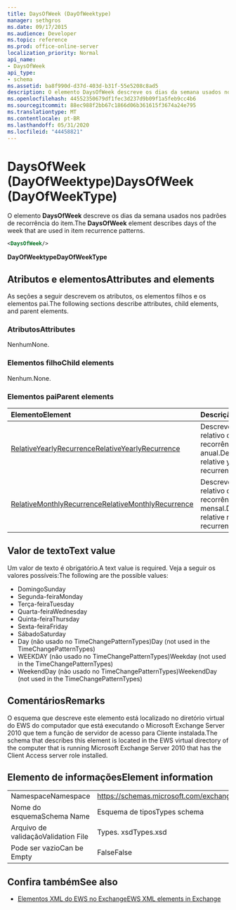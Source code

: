 ```yaml
---
title: DaysOfWeek (DayOfWeektype)
manager: sethgros
ms.date: 09/17/2015
ms.audience: Developer
ms.topic: reference
ms.prod: office-online-server
localization_priority: Normal
api_name:
- DaysOfWeek
api_type:
- schema
ms.assetid: ba8f990d-d37d-403d-b31f-55e5208c8ad5
description: O elemento DaysOfWeek descreve os dias da semana usados nos padrões de recorrência do item.
ms.openlocfilehash: 44552350679df1fec3d237d9b09f1a5feb9cc4b6
ms.sourcegitcommit: 88ec988f2bb67c1866d06b361615f3674a24e795
ms.translationtype: MT
ms.contentlocale: pt-BR
ms.lasthandoff: 05/31/2020
ms.locfileid: "44458821"
---
```

# <a name="daysofweek-dayofweektype"></a><span data-ttu-id="fb173-103">DaysOfWeek (DayOfWeektype)</span><span class="sxs-lookup"><span data-stu-id="fb173-103">DaysOfWeek (DayOfWeekType)</span></span>

<span data-ttu-id="fb173-104">O elemento **DaysOfWeek** descreve os dias da semana usados nos padrões de recorrência do item.</span><span class="sxs-lookup"><span data-stu-id="fb173-104">The **DaysOfWeek** element describes days of the week that are used in item recurrence patterns.</span></span> 
  
```xml
<DaysOfWeek/>
```

<span data-ttu-id="fb173-105">**DayOfWeektype**</span><span class="sxs-lookup"><span data-stu-id="fb173-105">**DayOfWeekType**</span></span>

## <a name="attributes-and-elements"></a><span data-ttu-id="fb173-106">Atributos e elementos</span><span class="sxs-lookup"><span data-stu-id="fb173-106">Attributes and elements</span></span>

<span data-ttu-id="fb173-107">As seções a seguir descrevem os atributos, os elementos filhos e os elementos pai.</span><span class="sxs-lookup"><span data-stu-id="fb173-107">The following sections describe attributes, child elements, and parent elements.</span></span>
  
### <a name="attributes"></a><span data-ttu-id="fb173-108">Atributos</span><span class="sxs-lookup"><span data-stu-id="fb173-108">Attributes</span></span>

<span data-ttu-id="fb173-109">Nenhum</span><span class="sxs-lookup"><span data-stu-id="fb173-109">None.</span></span>
  
### <a name="child-elements"></a><span data-ttu-id="fb173-110">Elementos filho</span><span class="sxs-lookup"><span data-stu-id="fb173-110">Child elements</span></span>

<span data-ttu-id="fb173-111">Nenhum.</span><span class="sxs-lookup"><span data-stu-id="fb173-111">None.</span></span>
  
### <a name="parent-elements"></a><span data-ttu-id="fb173-112">Elementos pai</span><span class="sxs-lookup"><span data-stu-id="fb173-112">Parent elements</span></span>

|<span data-ttu-id="fb173-113">**Elemento**</span><span class="sxs-lookup"><span data-stu-id="fb173-113">**Element**</span></span>|<span data-ttu-id="fb173-114">**Descrição**</span><span class="sxs-lookup"><span data-stu-id="fb173-114">**Description**</span></span>|
|:-----|:-----|
|[<span data-ttu-id="fb173-115">RelativeYearlyRecurrence</span><span class="sxs-lookup"><span data-stu-id="fb173-115">RelativeYearlyRecurrence</span></span>](relativeyearlyrecurrence.md) <br/> |<span data-ttu-id="fb173-116">Descreve um padrão relativo de recorrência anual.</span><span class="sxs-lookup"><span data-stu-id="fb173-116">Describes a relative yearly recurrence pattern.</span></span>  <br/> |
|[<span data-ttu-id="fb173-117">RelativeMonthlyRecurrence</span><span class="sxs-lookup"><span data-stu-id="fb173-117">RelativeMonthlyRecurrence</span></span>](relativemonthlyrecurrence.md) <br/> |<span data-ttu-id="fb173-118">Descreve um padrão relativo de recorrência mensal.</span><span class="sxs-lookup"><span data-stu-id="fb173-118">Describes a relative monthly recurrence pattern.</span></span>  <br/> |
   
## <a name="text-value"></a><span data-ttu-id="fb173-119">Valor de texto</span><span class="sxs-lookup"><span data-stu-id="fb173-119">Text value</span></span>

<span data-ttu-id="fb173-120">Um valor de texto é obrigatório.</span><span class="sxs-lookup"><span data-stu-id="fb173-120">A text value is required.</span></span> <span data-ttu-id="fb173-121">Veja a seguir os valores possíveis:</span><span class="sxs-lookup"><span data-stu-id="fb173-121">The following are the possible values:</span></span>
  
- <span data-ttu-id="fb173-122">Domingo</span><span class="sxs-lookup"><span data-stu-id="fb173-122">Sunday</span></span>    
- <span data-ttu-id="fb173-123">Segunda-feira</span><span class="sxs-lookup"><span data-stu-id="fb173-123">Monday</span></span>    
- <span data-ttu-id="fb173-124">Terça-feira</span><span class="sxs-lookup"><span data-stu-id="fb173-124">Tuesday</span></span>   
- <span data-ttu-id="fb173-125">Quarta-feira</span><span class="sxs-lookup"><span data-stu-id="fb173-125">Wednesday</span></span>    
- <span data-ttu-id="fb173-126">Quinta-feira</span><span class="sxs-lookup"><span data-stu-id="fb173-126">Thursday</span></span>    
- <span data-ttu-id="fb173-127">Sexta-feira</span><span class="sxs-lookup"><span data-stu-id="fb173-127">Friday</span></span>    
- <span data-ttu-id="fb173-128">Sábado</span><span class="sxs-lookup"><span data-stu-id="fb173-128">Saturday</span></span>    
- <span data-ttu-id="fb173-129">Day (não usado no TimeChangePatternTypes)</span><span class="sxs-lookup"><span data-stu-id="fb173-129">Day (not used in the TimeChangePatternTypes)</span></span>    
- <span data-ttu-id="fb173-130">WEEKDAY (não usado no TimeChangePatternTypes)</span><span class="sxs-lookup"><span data-stu-id="fb173-130">Weekday (not used in the TimeChangePatternTypes)</span></span>    
- <span data-ttu-id="fb173-131">WeekendDay (não usado no TimeChangePatternTypes)</span><span class="sxs-lookup"><span data-stu-id="fb173-131">WeekendDay (not used in the TimeChangePatternTypes)</span></span>
    
## <a name="remarks"></a><span data-ttu-id="fb173-132">Comentários</span><span class="sxs-lookup"><span data-stu-id="fb173-132">Remarks</span></span>

<span data-ttu-id="fb173-133">O esquema que descreve este elemento está localizado no diretório virtual do EWS do computador que está executando o Microsoft Exchange Server 2010 que tem a função de servidor de acesso para Cliente instalada.</span><span class="sxs-lookup"><span data-stu-id="fb173-133">The schema that describes this element is located in the EWS virtual directory of the computer that is running Microsoft Exchange Server 2010 that has the Client Access server role installed.</span></span>
  
## <a name="element-information"></a><span data-ttu-id="fb173-134">Elemento de informações</span><span class="sxs-lookup"><span data-stu-id="fb173-134">Element information</span></span>

|||
|:-----|:-----|
|<span data-ttu-id="fb173-135">Namespace</span><span class="sxs-lookup"><span data-stu-id="fb173-135">Namespace</span></span>  <br/> |https://schemas.microsoft.com/exchange/services/2006/types  <br/> |
|<span data-ttu-id="fb173-136">Nome do esquema</span><span class="sxs-lookup"><span data-stu-id="fb173-136">Schema Name</span></span>  <br/> |<span data-ttu-id="fb173-137">Esquema de tipos</span><span class="sxs-lookup"><span data-stu-id="fb173-137">Types schema</span></span>  <br/> |
|<span data-ttu-id="fb173-138">Arquivo de validação</span><span class="sxs-lookup"><span data-stu-id="fb173-138">Validation File</span></span>  <br/> |<span data-ttu-id="fb173-139">Types. xsd</span><span class="sxs-lookup"><span data-stu-id="fb173-139">Types.xsd</span></span>  <br/> |
|<span data-ttu-id="fb173-140">Pode ser vazio</span><span class="sxs-lookup"><span data-stu-id="fb173-140">Can be Empty</span></span>  <br/> |<span data-ttu-id="fb173-141">False</span><span class="sxs-lookup"><span data-stu-id="fb173-141">False</span></span>  <br/> |
   
## <a name="see-also"></a><span data-ttu-id="fb173-142">Confira também</span><span class="sxs-lookup"><span data-stu-id="fb173-142">See also</span></span>

- [<span data-ttu-id="fb173-143">Elementos XML do EWS no Exchange</span><span class="sxs-lookup"><span data-stu-id="fb173-143">EWS XML elements in Exchange</span></span>](ews-xml-elements-in-exchange.md)

